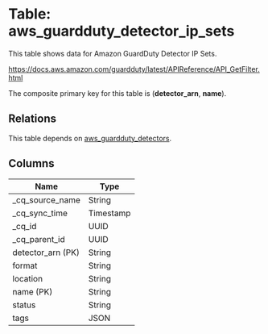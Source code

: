 # Table: aws_guardduty_detector_ip_sets

This table shows data for Amazon GuardDuty Detector IP Sets.

https://docs.aws.amazon.com/guardduty/latest/APIReference/API_GetFilter.html

The composite primary key for this table is (**detector_arn**, **name**).

## Relations

This table depends on [aws_guardduty_detectors](aws_guardduty_detectors).

## Columns

| Name          | Type          |
| ------------- | ------------- |
|_cq_source_name|String|
|_cq_sync_time|Timestamp|
|_cq_id|UUID|
|_cq_parent_id|UUID|
|detector_arn (PK)|String|
|format|String|
|location|String|
|name (PK)|String|
|status|String|
|tags|JSON|